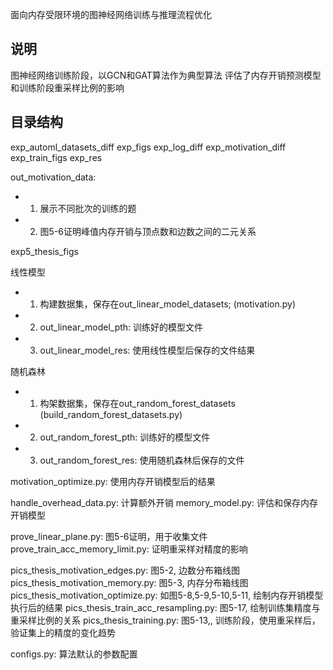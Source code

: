 面向内存受限环境的图神经网络训练与推理流程优化

## 说明

图神经网络训练阶段，以GCN和GAT算法作为典型算法
评估了内存开销预测模型和训练阶段重采样比例的影响

## 目录结构
exp_automl_datasets_diff
exp_figs
exp_log_diff
exp_motivation_diff
exp_train_figs
exp_res


out_motivation_data: 
- 1. 展示不同批次的训练的题
- 2. 图5-6证明峰值内存开销与顶点数和边数之间的二元关系


exp5_thesis_figs

线性模型
- 1. 构建数据集，保存在out_linear_model_datasets; (motivation.py)
- 2. out_linear_model_pth: 训练好的模型文件
- 3. out_linear_model_res: 使用线性模型后保存的文件结果

随机森林
- 1. 构架数据集，保存在out_random_forest_datasets (build_random_forest_datasets.py)
- 2. out_random_forest_pth: 训练好的模型文件
- 3. out_random_forest_res: 使用随机森林后保存的文件

motivation_optimize.py: 使用内存开销模型后的结果

handle_overhead_data.py: 计算额外开销
memory_model.py: 评估和保存内存开销模型

prove_linear_plane.py: 图5-6证明，用于收集文件
prove_train_acc_memory_limit.py: 证明重采样对精度的影响


pics_thesis_motivation_edges.py: 图5-2, 边数分布箱线图
pics_thesis_motivation_memory.py: 图5-3, 内存分布箱线图
pics_thesis_motivation_optimize.py: 如图5-8,5-9,5-10,5-11, 绘制内存开销模型执行后的结果
pics_thesis_train_acc_resampling.py: 图5-17, 绘制训练集精度与重采样比例的关系
pics_thesis_training.py: 图5-13,, 训练阶段，使用重采样后，验证集上的精度的变化趋势

configs.py: 算法默认的参数配置